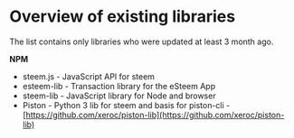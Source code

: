 # Overview of existing libraries

The list contains only libraries who were updated at least 3 month ago.

**NPM**

* steem.js - JavaScript API for steem
* esteem-lib - Transaction library for the eSteem App
* steem-lib - JavaScript library for Node and browser
* Piston - Python 3 lib for steem and basis for piston-cli - [https://github.com/xeroc/piston-lib](https://github.com/xeroc/piston-lib)



